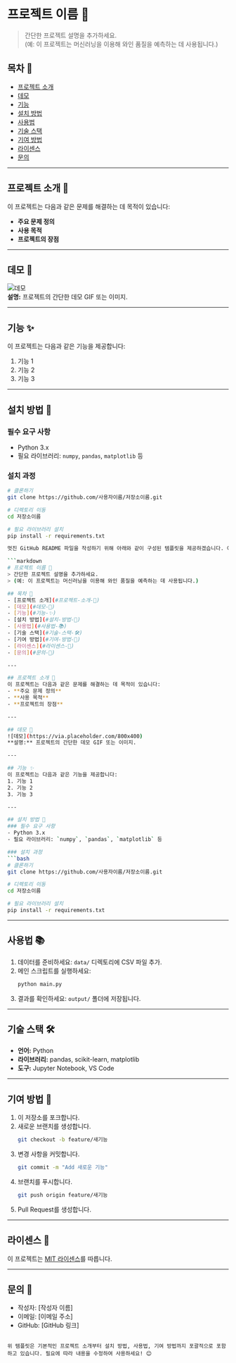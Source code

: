 # 프로젝트 이름 🚀  
> 간단한 프로젝트 설명을 추가하세요.  
> (예: 이 프로젝트는 머신러닝을 이용해 와인 품질을 예측하는 데 사용됩니다.)

## 목차 📑  
- [프로젝트 소개](#프로젝트-소개-📌)
- [데모](#데모-🎥)
- [기능](#기능-✨)
- [설치 방법](#설치-방법-🔧)
- [사용법](#사용법-📚)
- [기술 스택](#기술-스택-🛠️)
- [기여 방법](#기여-방법-🤝)
- [라이센스](#라이센스-📜)
- [문의](#문의-📧)

---

## 프로젝트 소개 📌  
이 프로젝트는 다음과 같은 문제를 해결하는 데 목적이 있습니다:
- **주요 문제 정의**
- **사용 목적**
- **프로젝트의 장점**

---

## 데모 🎥  
![데모](https://via.placeholder.com/800x400)  
**설명:** 프로젝트의 간단한 데모 GIF 또는 이미지.  

---

## 기능 ✨  
이 프로젝트는 다음과 같은 기능을 제공합니다:
1. 기능 1
2. 기능 2
3. 기능 3  

---

## 설치 방법 🔧  
### 필수 요구 사항  
- Python 3.x
- 필요 라이브러리: `numpy`, `pandas`, `matplotlib` 등

### 설치 과정  
```bash
# 클론하기
git clone https://github.com/사용자이름/저장소이름.git

# 디렉토리 이동
cd 저장소이름

# 필요 라이브러리 설치
pip install -r requirements.txt

멋진 GitHub README 파일을 작성하기 위해 아래와 같이 구성된 템플릿을 제공하겠습니다. 이 템플릿은 마크다운 문법을 사용하여 깔끔하고 직관적으로 프로젝트를 소개합니다.

```markdown
# 프로젝트 이름 🚀  
> 간단한 프로젝트 설명을 추가하세요.  
> (예: 이 프로젝트는 머신러닝을 이용해 와인 품질을 예측하는 데 사용됩니다.)

## 목차 📑  
- [프로젝트 소개](#프로젝트-소개-📌)
- [데모](#데모-🎥)
- [기능](#기능-✨)
- [설치 방법](#설치-방법-🔧)
- [사용법](#사용법-📚)
- [기술 스택](#기술-스택-🛠️)
- [기여 방법](#기여-방법-🤝)
- [라이센스](#라이센스-📜)
- [문의](#문의-📧)

---

## 프로젝트 소개 📌  
이 프로젝트는 다음과 같은 문제를 해결하는 데 목적이 있습니다:
- **주요 문제 정의**
- **사용 목적**
- **프로젝트의 장점**

---

## 데모 🎥  
![데모](https://via.placeholder.com/800x400)  
**설명:** 프로젝트의 간단한 데모 GIF 또는 이미지.  

---

## 기능 ✨  
이 프로젝트는 다음과 같은 기능을 제공합니다:
1. 기능 1
2. 기능 2
3. 기능 3  

---

## 설치 방법 🔧  
### 필수 요구 사항  
- Python 3.x
- 필요 라이브러리: `numpy`, `pandas`, `matplotlib` 등

### 설치 과정  
```bash
# 클론하기
git clone https://github.com/사용자이름/저장소이름.git

# 디렉토리 이동
cd 저장소이름

# 필요 라이브러리 설치
pip install -r requirements.txt
```

---

## 사용법 📚  
1. 데이터를 준비하세요: `data/` 디렉토리에 CSV 파일 추가.
2. 메인 스크립트를 실행하세요:
   ```bash
   python main.py
   ```
3. 결과를 확인하세요: `output/` 폴더에 저장됩니다.

---

## 기술 스택 🛠️  
- **언어:** Python  
- **라이브러리:** pandas, scikit-learn, matplotlib  
- **도구:** Jupyter Notebook, VS Code  

---

## 기여 방법 🤝  
1. 이 저장소를 포크합니다.
2. 새로운 브랜치를 생성합니다.  
   ```bash
   git checkout -b feature/새기능
   ```
3. 변경 사항을 커밋합니다.  
   ```bash
   git commit -m "Add 새로운 기능"
   ```
4. 브랜치를 푸시합니다.  
   ```bash
   git push origin feature/새기능
   ```
5. Pull Request를 생성합니다.

---

## 라이센스 📜  
이 프로젝트는 [MIT 라이센스](LICENSE)를 따릅니다.

---

## 문의 📧  
- 작성자: [작성자 이름]  
- 이메일: [이메일 주소]  
- GitHub: [GitHub 링크]
```

위 템플릿은 기본적인 프로젝트 소개부터 설치 방법, 사용법, 기여 방법까지 포괄적으로 포함하고 있습니다. 필요에 따라 내용을 수정하여 사용하세요! 😊
